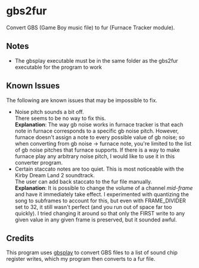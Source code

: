 # gbs2fur
Convert GBS (Game Boy music file) to fur (Furnace Tracker module).

## Notes
- The gbsplay executable must be in the same folder as the gbs2fur executable for the program to work

## Known Issues
The following are known issues that may be impossible to fix.
- Noise pitch sounds a bit off.      
There seems to be no way to fix this.     
**Explanation**: The way gb noise works in furnace tracker is that each note in furnace corresponds to a specific gb noise pitch. However, furnace doesn't assign a note to every possible value of gb noise; so when converting from gb noise -> furnace note, you're limited to the list of gb noise pitches that furnace supports. If there is a way to make furnace play any arbitrary noise pitch, I would like to use it in this converter program.
- Certain staccato notes are too quiet. This is most noticeable with the Kirby Dream Land 2 soundtrack.    
The user can add back staccato to the fur file manually.     
**Explanation**: It is possible to change the volume of a channel *mid-frame* and have it immediately take effect. I experimented with quantizing the song to subframes to account for this, but even with FRAME_DIVIDER set to 32, it still wasn't perfect (and you run out of space far too quickly). I tried changing it around so that only the FIRST write to any given value in any given frame is preserved, but it sounded awful.

## Credits
This program uses [gbsplay](https://github.com/mmitch/gbsplay) to convert GBS files to a list of sound chip register writes, which my program then converts to a fur file.
